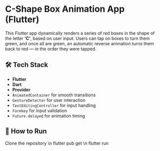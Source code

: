 # C-Shape Box Animation App (Flutter)

This Flutter app dynamically renders a series of red boxes in the shape of the letter **‘C’**, based on user input. Users can tap on boxes to turn them green, and once all are green, an automatic reverse animation turns them back to red — in the order they were tapped.


## 🛠️ Tech Stack

- **Flutter**
- **Dart**
- **Provider**
- `AnimatedContainer` for smooth transitions
- `GestureDetector` for user interaction
- `TextEditingController` for input handling
- `Formkey` for input validation
- `Future.delayed` for animation timing

## 🧪 How to Run

Clone the repository \n
flutter pub get \n
flutter run
